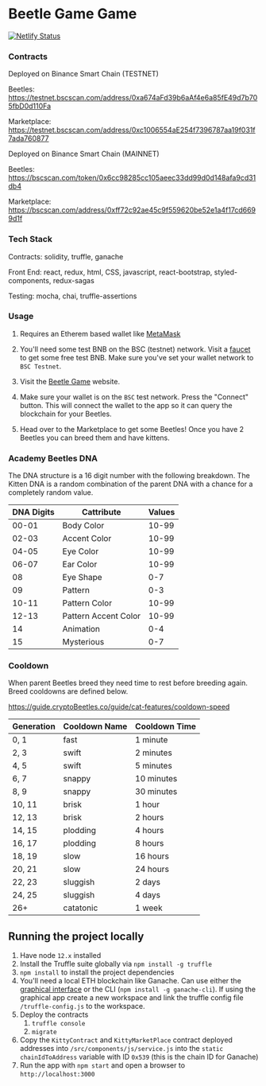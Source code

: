 # Beetle Game Game

[![Netlify Status](https://api.netlify.com/api/v1/badges/d238c635-4041-4d7a-a441-1db017cc3c31/deploy-status)](https://app.netlify.com/sites/newyorkcatgame/deploys)

### Contracts
Deployed on Binance Smart Chain (TESTNET)

Beetles: https://testnet.bscscan.com/address/0xa674aFd39b6aAf4e6a85fE49d7b705fbD0d110Fa

Marketplace: https://testnet.bscscan.com/address/0xc1006554aE254f7396787aa19f031f7ada760877

Deployed on Binance Smart Chain (MAINNET)

Beetles: https://bscscan.com/token/0x6cc98285cc105aeec33dd99d0d148afa9cd31db4

Marketplace: https://bscscan.com/address/0xff72c92ae45c9f559620be52e1a4f17cd6699d1f


### Tech Stack

Contracts: solidity, truffle, ganache

Front End: react, redux, html, CSS, javascript, react-bootstrap, styled-components, redux-sagas

Testing: mocha, chai, truffle-assertions

### Usage

1. Requires an Etherem based wallet like <a href="https://metamask.io/" target="_blank">MetaMask</a>


2. You'll need some test BNB on the BSC (testnet) network. Visit a <a href="https://testnet.binance.org/faucet-smart" target="_blank">faucet</a> to get some free test BNB. Make sure you've set your wallet network to `BSC Testnet`.


3. Visit the <a href="https://newyorkcatgame.netlify.app/" target="_blank">Beetle Game</a> website.

4. Make sure your wallet is on the `BSC` test network. Press the "Connect" button. This will connect the wallet to the app so it can query the blockchain for your Beetles.

5. Head over to the Marketplace to get some Beetles! Once you have 2 Beetles you can breed them and have kittens.


### Academy Beetles DNA

The DNA structure is a 16 digit number with the following breakdown. The Kitten DNA is a random combination of the parent DNA with a chance for a completely random value.

| DNA Digits | Cattribute | Values |
|---|---|---|
|00-01 | Body Color | 10-99 |
|02-03 | Accent Color | 10-99 |
|04-05 | Eye Color | 10-99 |
|06-07 | Ear Color | 10-99 |
| 08 | Eye Shape | 0-7 |
| 09 | Pattern | 0-3 |
| 10-11 | Pattern Color|  10-99 |
| 12-13 | Pattern Accent Color | 10-99 |
| 14 | Animation | 0-4 |
| 15 | Mysterious | 0-7 |

### Cooldown

When parent Beetles breed they need time to rest before breeding again. Breed cooldowns are defined below.

https://guide.cryptoBeetles.co/guide/cat-features/cooldown-speed

| Generation  | Cooldown Name  | Cooldown Time  |
|---|---|---|
| 0, 1 | fast  | 1 minute  |
| 2, 3 | swift | 2 minutes |
| 4, 5 | swift | 5 minutes |
| 6, 7 | snappy | 10 minutes |
| 8, 9 | snappy | 30 minutes |
| 10, 11 | brisk | 1 hour |
| 12, 13 | brisk | 2 hours |
| 14, 15 | plodding | 4 hours |
| 16, 17 | plodding | 8 hours |
| 18, 19 | slow | 16 hours |
| 20, 21 | slow | 24 hours |
| 22, 23 | sluggish | 2 days |
| 24, 25 | sluggish | 4 days |
| 26+ | catatonic | 1 week |

## Running the project locally

1. Have node `12.x` installed
2. Install the Truffle suite globally via `npm install -g truffle`
3. `npm install` to install the project dependencies
4. You'll need a local ETH blockchain like Ganache. Can use either the <a href="https://www.trufflesuite.com/ganache" target="_blank">graphical interface</a> or the CLI (`npm install -g ganache-cli`). If using the graphical app create a new workspace and link the truffle config file `/truffle-config.js` to the workspace.
5. Deploy the contracts
   1. `truffle console`
   2. `migrate`
6. Copy the `KittyContract` and `KittyMarketPlace` contract deployed addresses into `/src/components/js/service.js` into the `static chainIdToAddress` variable with ID `0x539` (this is the chain ID for Ganache)
7. Run the app with `npm start` and open a browser to `http://localhost:3000`
